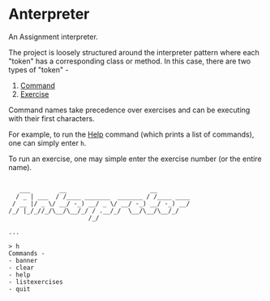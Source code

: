 # Anterpreter

An Assignment interpreter.

The project is loosely structured around the interpreter pattern where each "token" has
a corresponding class or method. In this case, there are two types of "token" - 

1. [Command](https://github.com/mentix02/Anterpreter/blob/master/Commands/ICommand.cs#L3)
2. [Exercise](https://github.com/mentix02/Anterpreter/blob/master/Exercises/IExercise.cs#L3)

Command names take precedence over exercises and can be executing with their first characters.

For example, to run the [Help](https://github.com/mentix02/Anterpreter/blob/master/Commands/Help.cs) command (which prints a list of commands), one can simply enter `h`.

To run an exercise, one may simple enter the exercise number (or the entire name).

```

   ___        __                       __
  / _ | ___  / /____ _______  _______ / /____ ____
 / __ |/ _ \/ __/ -_) __/ _ \/ __/ -_) __/ -_) __/
/_/ |_/_//_/\__/\__/_/ / .__/_/  \__/\__/\__/_/
                      /_/

...

> h
Commands -
- banner
- clear
- help
- listexercises
- quit
```
